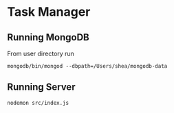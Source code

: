 # Task Manager

## Running MongoDB

From user directory run

```
mongodb/bin/mongod --dbpath=/Users/shea/mongodb-data
```

## Running Server

```
nodemon src/index.js
```
